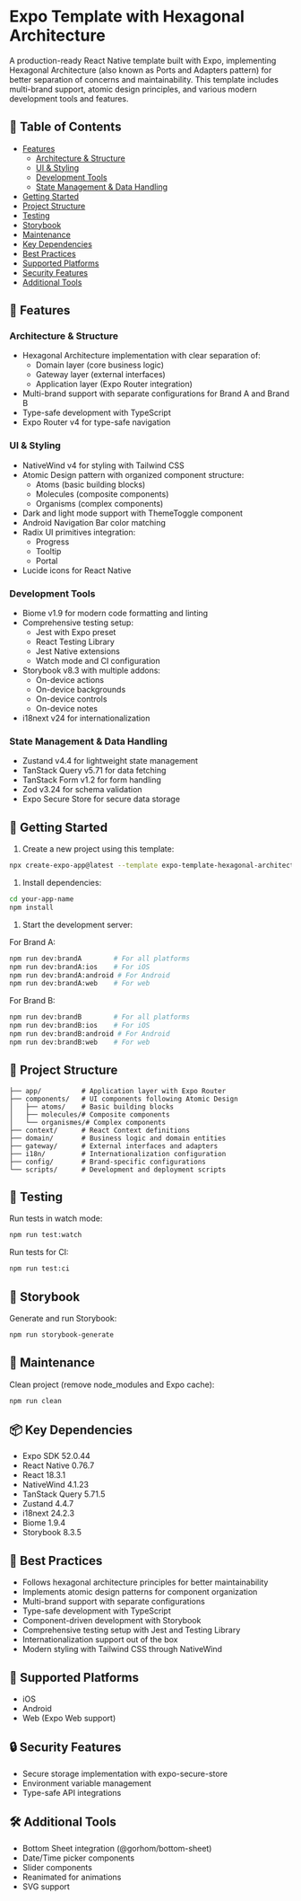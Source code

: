# Expo Template with Hexagonal Architecture

A production-ready React Native template built with Expo, implementing Hexagonal Architecture (also known as Ports and Adapters pattern) for better separation of concerns and maintainability. This template includes multi-brand support, atomic design principles, and various modern development tools and features.

## 📑 Table of Contents

- [Features](#-features)
  - [Architecture & Structure](#architecture--structure)
  - [UI & Styling](#ui--styling)
  - [Development Tools](#development-tools)
  - [State Management & Data Handling](#state-management--data-handling)
- [Getting Started](#-getting-started)
- [Project Structure](#-project-structure)
- [Testing](#-testing)
- [Storybook](#-storybook)
- [Maintenance](#-maintenance)
- [Key Dependencies](#-key-dependencies)
- [Best Practices](#-best-practices)
- [Supported Platforms](#-supported-platforms)
- [Security Features](#-security-features)
- [Additional Tools](#-additional-tools)

## 🌟 Features

### Architecture & Structure

- Hexagonal Architecture implementation with clear separation of:
  - Domain layer (core business logic)
  - Gateway layer (external interfaces)
  - Application layer (Expo Router integration)
- Multi-brand support with separate configurations for Brand A and Brand B
- Type-safe development with TypeScript
- Expo Router v4 for type-safe navigation

### UI & Styling

- NativeWind v4 for styling with Tailwind CSS
- Atomic Design pattern with organized component structure:
  - Atoms (basic building blocks)
  - Molecules (composite components)
  - Organisms (complex components)
- Dark and light mode support with ThemeToggle component
- Android Navigation Bar color matching
- Radix UI primitives integration:
  - Progress
  - Tooltip
  - Portal
- Lucide icons for React Native

### Development Tools

- Biome v1.9 for modern code formatting and linting
- Comprehensive testing setup:
  - Jest with Expo preset
  - React Testing Library
  - Jest Native extensions
  - Watch mode and CI configuration
- Storybook v8.3 with multiple addons:
  - On-device actions
  - On-device backgrounds
  - On-device controls
  - On-device notes
- i18next v24 for internationalization

### State Management & Data Handling

- Zustand v4.4 for lightweight state management
- TanStack Query v5.71 for data fetching
- TanStack Form v1.2 for form handling
- Zod v3.24 for schema validation
- Expo Secure Store for secure data storage

## 🚀 Getting Started

1. Create a new project using this template:

```bash
npx create-expo-app@latest --template expo-template-hexagonal-architecture
```

1. Install dependencies:

```bash
cd your-app-name
npm install
```

1. Start the development server:

For Brand A:

```bash
npm run dev:brandA        # For all platforms
npm run dev:brandA:ios    # For iOS
npm run dev:brandA:android # For Android
npm run dev:brandA:web    # For web
```

For Brand B:

```bash
npm run dev:brandB        # For all platforms
npm run dev:brandB:ios    # For iOS
npm run dev:brandB:android # For Android
npm run dev:brandB:web    # For web
```

## 📁 Project Structure

```tree
├── app/          # Application layer with Expo Router
├── components/   # UI components following Atomic Design
│   ├── atoms/    # Basic building blocks
│   ├── molecules/# Composite components
│   └── organismes/# Complex components
├── context/      # React Context definitions
├── domain/       # Business logic and domain entities
├── gateway/      # External interfaces and adapters
├── i18n/         # Internationalization configuration
├── config/       # Brand-specific configurations
└── scripts/      # Development and deployment scripts
```

## 🧪 Testing

Run tests in watch mode:

```bash
npm run test:watch
```

Run tests for CI:

```bash
npm run test:ci
```

## 🎨 Storybook

Generate and run Storybook:

```bash
npm run storybook-generate
```

## 🧹 Maintenance

Clean project (remove node_modules and Expo cache):

```bash
npm run clean
```

## 📦 Key Dependencies

- Expo SDK 52.0.44
- React Native 0.76.7
- React 18.3.1
- NativeWind 4.1.23
- TanStack Query 5.71.5
- Zustand 4.4.7
- i18next 24.2.3
- Biome 1.9.4
- Storybook 8.3.5

## 🎯 Best Practices

- Follows hexagonal architecture principles for better maintainability
- Implements atomic design patterns for component organization
- Multi-brand support with separate configurations
- Type-safe development with TypeScript
- Component-driven development with Storybook
- Comprehensive testing setup with Jest and Testing Library
- Internationalization support out of the box
- Modern styling with Tailwind CSS through NativeWind

## 📱 Supported Platforms

- iOS
- Android
- Web (Expo Web support)

## 🔒 Security Features

- Secure storage implementation with expo-secure-store
- Environment variable management
- Type-safe API integrations

## 🛠 Additional Tools

- Bottom Sheet integration (@gorhom/bottom-sheet)
- Date/Time picker components
- Slider components
- Reanimated for animations
- SVG support
